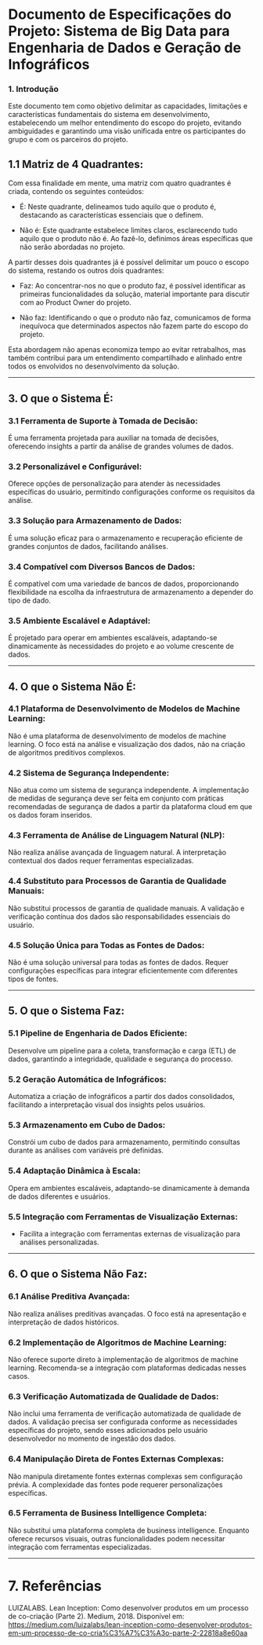 # Documento de Especificações do Projeto: Sistema de Big Data para Engenharia de Dados e Geração de Infográficos

### 1. Introdução

Este documento tem como objetivo delimitar as capacidades, limitações e características fundamentais do sistema em desenvolvimento, estabelecendo um melhor entendimento do escopo do projeto, evitando ambiguidades e garantindo uma visão unificada entre os participantes do grupo e com os parceiros do projeto.

## 1.1 Matriz de 4 Quadrantes:

Com essa finalidade em mente, uma matriz com quatro quadrantes é criada, contendo os seguintes conteúdos:

- É: Neste quadrante, delineamos tudo aquilo que o produto é, destacando as características essenciais que o definem.

- Não é: Este quadrante estabelece limites claros, esclarecendo tudo aquilo que o produto não é. Ao fazê-lo, definimos áreas específicas que não serão abordadas no projeto.


A partir desses dois quadrantes já é possível delimitar um pouco o escopo do sistema, restando os outros dois quadrantes:

- Faz: Ao concentrar-nos no que o produto faz, é possível identificar as primeiras funcionalidades da solução, material importante para discutir com ao Product Owner do projeto.

- Não faz: Identificando o que o produto não faz, comunicamos de forma inequívoca que determinados aspectos não fazem parte do escopo do projeto.

Esta abordagem não apenas economiza tempo ao evitar retrabalhos, mas também contribui para um entendimento compartilhado e alinhado entre todos os envolvidos no desenvolvimento da solução.

---

## 3. O que o Sistema É:

### 3.1 Ferramenta de Suporte à Tomada de Decisão:
 É uma ferramenta projetada para auxiliar na tomada de decisões, oferecendo insights a partir da análise de grandes volumes de dados.

### 3.2 Personalizável e Configurável:
Oferece opções de personalização para atender às necessidades específicas do usuário, permitindo configurações conforme os requisitos da análise.

### 3.3 Solução para Armazenamento de Dados:
É uma solução eficaz para o armazenamento e recuperação eficiente de grandes conjuntos de dados, facilitando análises.

### 3.4 Compatível com Diversos Bancos de Dados:
É compatível com uma variedade de bancos de dados, proporcionando flexibilidade na escolha da infraestrutura de armazenamento a depender do tipo de dado.

### 3.5 Ambiente Escalável e Adaptável:
É projetado para operar em ambientes escaláveis, adaptando-se dinamicamente às necessidades do projeto e ao volume crescente de dados.

---

## 4. O que o Sistema Não É:

### 4.1 Plataforma de Desenvolvimento de Modelos de Machine Learning:
Não é uma plataforma de desenvolvimento de modelos de machine learning. O foco está na análise e visualização dos dados, não na criação de algoritmos preditivos complexos.

### 4.2 Sistema de Segurança Independente:
Não atua como um sistema de segurança independente. A implementação de medidas de segurança deve ser feita em conjunto com práticas recomendadas de segurança de dados a partir da plataforma cloud em que os dados foram inseridos.

### 4.3 Ferramenta de Análise de Linguagem Natural (NLP):
Não realiza análise avançada de linguagem natural. A interpretação contextual dos dados requer ferramentas especializadas.

### 4.4 Substituto para Processos de Garantia de Qualidade Manuais:
Não substitui processos de garantia de qualidade manuais. A validação e verificação contínua dos dados são responsabilidades essenciais do usuário.

### 4.5 Solução Única para Todas as Fontes de Dados:
Não é uma solução universal para todas as fontes de dados. Requer configurações específicas para integrar eficientemente com diferentes tipos de fontes.

---

## 5. O que o Sistema Faz:

### 5.1 Pipeline de Engenharia de Dados Eficiente:
Desenvolve um pipeline para a coleta, transformação e carga (ETL) de dados, garantindo a integridade, qualidade e segurança do processo.

### 5.2 Geração Automática de Infográficos:
Automatiza a criação de infográficos a partir dos dados consolidados, facilitando a interpretação visual dos insights pelos usuários.

### 5.3 Armazenamento em Cubo de Dados:
  Constrói um cubo de dados para armazenamento, permitindo consultas durante as análises com variáveis pré definidas.

### 5.4 Adaptação Dinâmica à Escala:
Opera em ambientes escaláveis, adaptando-se dinamicamente à demanda de dados diferentes e usuários.

### 5.5 Integração com Ferramentas de Visualização Externas:
  - Facilita a integração com ferramentas externas de visualização para análises personalizadas.

---

## 6. O que o Sistema Não Faz:

### 6.1 Análise Preditiva Avançada:
Não realiza análises preditivas avançadas. O foco está na apresentação e interpretação de dados históricos.

### 6.2 Implementação de Algoritmos de Machine Learning:
Não oferece suporte direto à implementação de algoritmos de machine learning. Recomenda-se a integração com plataformas dedicadas nesses casos.

### 6.3 Verificação Automatizada de Qualidade de Dados:
Não inclui uma ferramenta de verificação automatizada de qualidade de dados. A validação precisa ser configurada conforme as necessidades específicas do projeto, sendo esses adicionados pelo usuário desenvolvedor no momento de ingestão dos dados.

### 6.4 Manipulação Direta de Fontes Externas Complexas:
Não manipula diretamente fontes externas complexas sem configuração prévia. A complexidade das fontes pode requerer personalizações específicas.

### 6.5 Ferramenta de Business Intelligence Completa:
Não substitui uma plataforma completa de business intelligence. Enquanto oferece recursos visuais, outras funcionalidades podem necessitar integração com ferramentas especializadas.

---

# 7. Referências

LUIZALABS. Lean Inception: Como desenvolver produtos em um processo de co-criação (Parte 2). Medium, 2018. Disponível em: https://medium.com/luizalabs/lean-inception-como-desenvolver-produtos-em-um-processo-de-co-cria%C3%A7%C3%A3o-parte-2-22818a8e60aa

